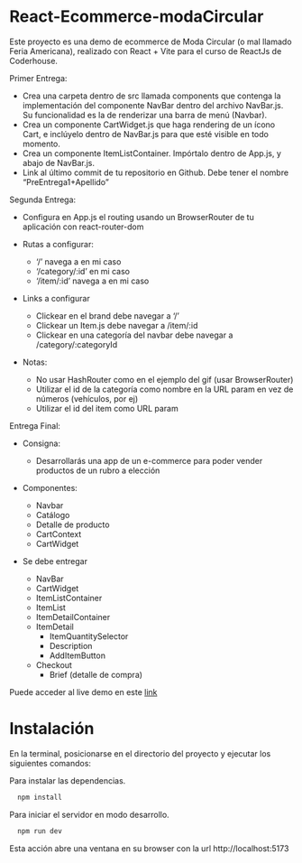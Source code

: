 # React-Ecommerce-modaCircular

Este proyecto es una demo de ecommerce de Moda Circular (o mal llamado Feria Americana), realizado con React + Vite para el curso de ReactJs de Coderhouse.

Primer Entrega:

- Crea una carpeta dentro de src llamada components que contenga la implementación del componente NavBar dentro del archivo NavBar.js. Su funcionalidad es la de renderizar una barra de menú (Navbar).
- Crea un componente CartWidget.js que haga rendering de un ícono Cart, e inclúyelo dentro de NavBar.js para que esté visible en todo momento.
- Crea un componente ItemListContainer. Impórtalo dentro de App.js, y abajo de NavBar.js.
- Link al último commit de tu repositorio en Github. Debe tener el nombre “PreEntrega1+Apellido”

Segunda Entrega:

- Configura en App.js el routing usando un BrowserRouter de tu aplicación con react-router-dom
- Rutas a configurar:
  - ‘/’ navega a <ItemListContainer /> en mi caso <CardList />
  - ‘/category/:id’ <ItemListContainer /> en mi caso <CardList />
  - ‘/item/:id’ navega a <ItemDetailContainer /> en mi caso <ClothingCard />
- Links a configurar
  - Clickear en el brand debe navegar a ‘/’
  - Clickear un Item.js debe navegar a /item/:id
  - Clickear en una categoría del navbar debe navegar a /category/:categoryId
- Notas:

  - No usar HashRouter como en el ejemplo del gif (usar BrowserRouter)
  - Utilizar el id de la categoría como nombre en la URL param en vez de números (vehículos, por ej)
  - Utilizar el id del item como URL param

Entrega Final:

- Consigna:

  - Desarrollarás una app de un e-commerce para poder vender productos de un rubro a elección

- Componentes:

  - Navbar
  - Catálogo
  - Detalle de producto
  - CartContext
  - CartWidget

- Se debe entregar

  - NavBar
  - CartWidget
  - ItemListContainer
  - ItemList
  - ItemDetailContainer
  - ItemDetail
    - ItemQuantitySelector
    - Description
    - AddItemButton
  - Checkout
    - Brief (detalle de compra)

Puede acceder al live demo en este [link](https://react-ecommerce-moda-circular.vercel.app/)

# Instalación

En la terminal, posicionarse en el directorio del proyecto y ejecutar los siguientes comandos:

Para instalar las dependencias.

```bash
  npm install
```

Para iniciar el servidor en modo desarrollo.

```bash
  npm run dev
```

Esta acción abre una ventana en su browser con la url http://localhost:5173
